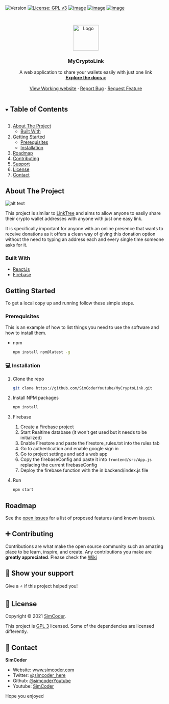 ![Version](https://img.shields.io/badge/version-0.1-blue.svg?cacheSeconds=2592000)
[![License: GPL v3](https://img.shields.io/badge/License-GPLv3-blue.svg)](https://www.gnu.org/licenses/gpl-3.0)
[![image](https://img.shields.io/badge/Twitter-1DA1F2?style=for-the-badge&logo=twitter&logoColor=white)](https://twitter.com/simcoder_here)
[![image](https://img.shields.io/badge/Instagram-E4405F?style=for-the-badge&logo=instagram&logoColor=white)](https://www.instagram.com/simcoder_here/)
[![image](https://img.shields.io/badge/YouTube-FF0000?style=for-the-badge&logo=youtube&logoColor=white)](https://www.youtube.com/channel/UCQ5xY26cw5Noh6poIE-VBog)


<!-- PROJECT LOGO -->
<br />
<p align="center">
  <a href="https://github.com/SimCoderYoutube/MyCryptoLink">
    <img src="images/logo512.png" alt="Logo" width="80" height="80">
  </a>

  <h3 align="center">MyCryptoLink</h3>

  <p align="center">
    A web application to share your wallets easily with just one link
    <br />
    <a href="https://github.com/SimCoderYoutube/MyCryptoLink"><strong>Explore the docs »</strong></a>
    <br />
    <br />
    <a href="https://www.mycryptolink.me">View Working website</a>
    ·
    <a href="https://github.com/SimCoderYoutube/MyCryptoLink/issues">Report Bug</a>
    ·
    <a href="https://github.com/SimCoderYoutube/MyCryptoLink/issues">Request Feature</a>
  </p>
</p>



<!-- TABLE OF CONTENTS -->
<details open="open">
  <summary><h2 style="display: inline-block">Table of Contents</h2></summary>
  <ol>
    <li>
      <a href="#about-the-project">About The Project</a>
      <ul>
        <li><a href="#built-with">Built With</a></li>
      </ul>
    </li>
    <li>
      <a href="#getting-started">Getting Started</a>
      <ul>
        <li><a href="#prerequisites">Prerequisites</a></li>
        <li><a href="#installation">Installation</a></li>
      </ul>
    </li>
    <li><a href="#roadmap">Roadmap</a></li>
    <li><a href="#contributing">Contributing</a></li>
    <li><a href="#support">Support</a></li>
    <li><a href="#license">License</a></li>
    <li><a href="#contact">Contact</a></li>
  </ol>
</details>



<!-- ABOUT THE PROJECT -->
## About The Project

![alt text](images/preview.png "Title")

This project is similar to [LinkTree](https://linktr.ee/) and aims to allow anyone to easily share their crypto wallet addresses with anyone with just one easy link.

It is specifically important for anyone with an online presence that wants to receive donations as it offers a clean way of giving this donation option without the need to typing an address each and every single time someone asks for it.


### Built With

* [ReactJs](https://reactjs.org/)
* [Firebase](https://firebase.google.com/)



<!-- GETTING STARTED -->
## Getting Started

To get a local copy up and running follow these simple steps.

### Prerequisites

This is an example of how to list things you need to use the software and how to install them.
* npm
  ```sh
  npm install npm@latest -g
  ```

### 💻 Installation

1. Clone the repo
   ```sh
   git clone https://github.com/SimCoderYoutube/MyCryptoLink.git
   ```
1. Install NPM packages
   ```sh
   npm install
   ```

1. Firebase
    1. Create a Firebase project
    1. Start Realtime database (it won't get used but it needs to be initialized)
    1. Enable Firestore and paste the firestore_rules.txt into the rules tab
    1. Go to authentication and enable google sign in
    1. Go to project settings and add a web app
    1. Copy the firebaseConfig and paste it into ``frontend/src/App.js`` replacing the current firebaseConfig
    1. Deploy the firebase function with the in backend/index.js file

1. Run
   ```sh
   npm start
   ```

<!-- ROADMAP -->
## Roadmap

See the [open issues](https://github.com/SimCoderYoutube/MyCryptoLink/issues) for a list of proposed features (and known issues).



<!-- CONTRIBUTING -->
## ➕ Contributing

Contributions are what make the open source community such an amazing place to be learn, inspire, and create. Any contributions you make are **greatly appreciated**. Please check the [Wiki](https://github.com/SimCoderYoutube/MyCryptoLink/wiki/How-to-Contribute) 


## 🌟 Show your support


Give a ⭐️ if this project helped you!


## 📝 License

Copyright © 2021 [SimCoder](https://github.com/simcoderYoutube).

This project is [GPL 3](https://github.com/SimCoderYoutube/MyCryptoLink/blob/main/LICENSE) licensed. Some of the dependencies are licensed differently.

<!-- CONTACT -->
## 👤 Contact


**SimCoder**

* Website: www.simcoder.com
* Twitter: [@simcoder\_here](https://twitter.com/simcoder\_here)
* Github: [@simcoderYoutube](https://github.com/simcoderYoutube)
* Youtube: [SimCoder](https://www.youtube.com/channel/UCQ5xY26cw5Noh6poIE-VBog)

Hope you enjoyed